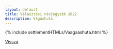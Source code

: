 ```yaml
---
layout: default
title: Választási névjegyzék 2022
description: Vágáshuta
---
```


{% include settlementHTMLs/Vaagaashuta.html %}

[Vissza](./)